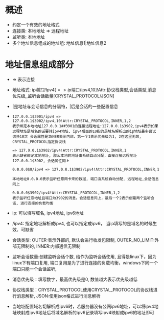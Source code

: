 # 概述

* 约定一个有效的地址格式
* 连接类: 本地地址 => 远程地址
* 监听类: 本地地址
* 多个地址信息组成的地址组: 地址信息1|地址信息2

# 地址信息组成部分

* => 表示连接

* 地址格式: ip$端口/Ipv4[=> ip$端口/ipv4,10]!Attr:协议栈类型,会话类型,消息优先级,,监听会话数量[CRYSTAL_PROTOCOL/JSON]

* |是地址与会话信息的分隔符，|后是会话的一些配置信息

* ```
  127.0.0.1$3901/ipv4 => 127.0.0.1$3902/ipv4,10!Attr:CRYSTAL_PROTOCOL,INNER,1,2
  表示绑定本地地址127.0.0.1##3901的连接远程地址:127.0.0.1$3902,ipv4表示如果远程地址是域名的话要转ipv4地址, ipv4后面的10指的是域名解析出的ip地址最多尝试切换10次 会话属性是INNER表示内部，第一个1表示优先级为1, 2在这里无效, CRYSTAL_PROTOCOL指定协议栈
  
  => 127.0.0.1$3902/ipv4!Attr:CRYSTAL_PROTOCOL,INNER,1
  表示缺省绑定本地地址, 那么本地的地址由系统自动分配，直接连接远程地址127.0.0.1$3902, 会话属性同上
  
  0.0.0.0$0/ipv4 => 127.0.0.1$3902/ipv4!Attr:CRYSTAL_PROTOCOL,INNER,1
  
  本地地址0.0.0.0表示监听任意网卡来的数据, 端口由系统自动分配, 远程地址,会话信息同上
  
  0.0.0.0$3902/ipv4!Attr:CRYSTAL_PROTOCOL,INNER,1,2
  表示监听任意地址且端口为3902的消息，会话信息同上，最后一个2表示创建两个监听会话, 进行连接的负载均衡
  ```

* ip: 可以填写域名, ipv4地址, ipv6地址

* /ipv4: 指定地址解析成ipv4, 也可以指定成ipv6， 当ip填写的是域名的时候生效，可缺省

* 会话类型: OUTER:表示外部的, 默认会进行收发包限制, OUTER_NO_LIMIT:外部无限制的, INNER:内部通信无限制

* 监听会话数量:创建监听会话个数, 给作为监听会话使用, 且得是linux下，因为linux下有端口复用, 端口复用是为了进行连接的负载均衡，windows下同一个端口只能一个会话监听, 

* 消息优先级：填写数字，最高优先级是0, 数值越大表示优先级越低

* 协议栈类型：CRYSTAL_PROTOCOL使用CRYSTAL_PROTOCOL的协议栈进行消息解析, JSON:使用json格式进行消息解析

* 当地址配置域名切解析成ipv6时，若服务器没有公网ipv6地址，可以将ipv4地址映射成ipv6地址后将域名解析的ipv6记录填写ipv4映射成ipv6的地址即可

  